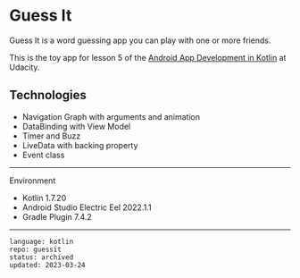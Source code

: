 # Guess It

Guess It is a word guessing app you can play with one or more friends.

This is the toy app for lesson 5 of the [Android App Development in Kotlin] at Udacity.

## Technologies

* Navigation Graph with arguments and animation
* DataBinding with View Model
* Timer and Buzz
* LiveData with backing property
* Event class

[Android App Development in Kotlin]: https://www.udacity.com/course/developing-android-apps-with-kotlin--ud9012

---

Environment

- Kotlin 1.7.20
- Android Studio Electric Eel 2022.1.1
- Gradle Plugin 7.4.2

----

```
language: kotlin
repo: guessit
status: archived
updated: 2023-03-24
```